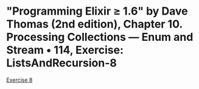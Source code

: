 # "Programming Elixir ≥ 1.6" by Dave Thomas (2nd edition), Chapter 10. Processing Collections — Enum and Stream • 114, Exercise: ListsAndRecursion-8

[Exercise 8](ListsAndRecursion-8.exs)
